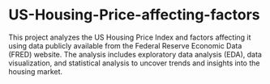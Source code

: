# US-Housing-Price-affecting-factors
This project analyzes the US Housing Price Index and factors affecting it using data publicly available from the Federal Reserve Economic Data (FRED) website. The analysis includes exploratory data analysis (EDA), data visualization, and statistical analysis to uncover trends and insights into the housing market.

